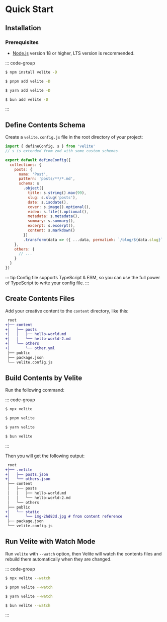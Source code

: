 # Quick Start

## Installation

### Prerequisites

- [Node.js](https://nodejs.org) version 18 or higher, LTS version is recommended.

::: code-group

```sh [npm]
$ npm install velite -D
```

```sh [pnpm]
$ pnpm add velite -D
```

```sh [yarn]
$ yarn add velite -D
```

```sh [bun]
$ bun add velite -D
```

:::

<!-- ::: details Getting missing peer deps warnings?
If using PNPM, you will notice a missing peer warning for `@docsearch/js`. This does not prevent VitePress from working. If you wish to suppress this warning, add the following to your `package.json`:
::: -->

## Define Contents Schema

Create a `velite.config.js` file in the root directory of your project:

```js
import { defineConfig, s } from 'velite'
// s is extended from zod with some custom schemas

export default defineConfig({
  collections: {
    posts: {
      name: 'Post',
      pattern: 'posts/**/*.md',
      schema: s
        .object({
          title: s.string().max(99),
          slug: s.slug('posts'),
          date: s.isodate(),
          cover: s.image().optional(),
          video: s.file().optional(),
          metadata: s.metadata(),
          summary: s.summary(),
          excerpt: s.excerpt(),
          content: s.markdown()
        })
        .transform(data => ({ ...data, permalink: `/blog/${data.slug}` }))
    },
    others: {
      // ...
    }
  }
})
```

::: tip
Config file supports TypeScript & ESM, so you can use the full power of TypeScript to write your config file.
:::

## Create Contents Files

Add your creative content to the `content` directory, like this:

```diff
 root
+├── content
+│   ├── posts
+│   │   ├── hello-world.md
+│   │   └── hello-world-2.md
+│   └── others
+│       └── other.yml
 ├── public
 ├── package.json
 └── velite.config.js
```

## Build Contents by Velite

Run the following command:

::: code-group

```sh [npm]
$ npx velite
```

```sh [pnpm]
$ pnpm velite
```

```sh [yarn]
$ yarn velite
```

```sh [bun]
$ bun velite
```

:::

Then you will get the following output:

```diff
 root
+├── .velite
+│   ├── posts.json
+│   └── others.json
 ├── content
 │   ├── posts
 │   │   ├── hello-world.md
 │   │   └── hello-world-2.md
 │   └── others
 ├── public
+│   └── static
+│       └── img-2hd83d.jpg # from content reference
 ├── package.json
 └── velite.config.js
```

## Run Velite with Watch Mode

Run `velite` with `--watch` option, then Velite will watch the contents files and rebuild them automatically when they are changed.

::: code-group

```sh [npm]
$ npx velite --watch
```

```sh [pnpm]
$ pnpm velite --watch
```

```sh [yarn]
$ yarn velite --watch
```

```sh [bun]
$ bun velite --watch
```

:::
